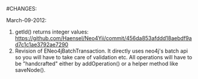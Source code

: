#CHANGES:

March-09-2012:
1. getId() returns integer values:
https://github.com/Haensel/Neo4Yii/commit/456da853afddd18aebdf9ad7c1c1ae3792ae7290
2. Revision of ENeo4jBatchTransaction. It directly uses neo4j's batch api so you will have to
take care of validation etc. All operations will have to be "handcrafted" either by addOperation()
or a helper method like saveNode().